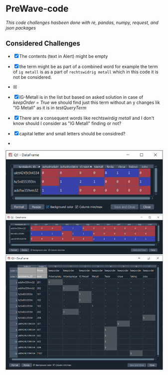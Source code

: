 # PreWave-code

*This code challenges hasbeen done with re, pandas, numpy, request, and json packages*

## Considered Challenges
- [x] The contents (text in Alert) might be empty
- [x] the term might be as part of a combined word for example the term of ```ig metall``` is as a part of ```rechtswidrig metall``` which in this code it is not be considered.
- [x]



- [x] IG-Metall is in the list but based on asked solution in case of *keepOrder = True* we should find just this term without an y changes lik "IG Metall" as it is in *testQueryTerm*
- [x] There are a consequent words like rechtswird*ig metall* and I don't know should I consider as "IG Metall" finding or not?
- [x] capital letter and small letters should be considred?
- 
![Q1](https://github.com/m-r-tanha/PreWave-code/blob/main/Q1.png)
![Q2](https://github.com/m-r-tanha/PreWave-code/blob/main/Q2.png)
![Q3](https://github.com/m-r-tanha/PreWave-code/blob/main/Q3.png)
